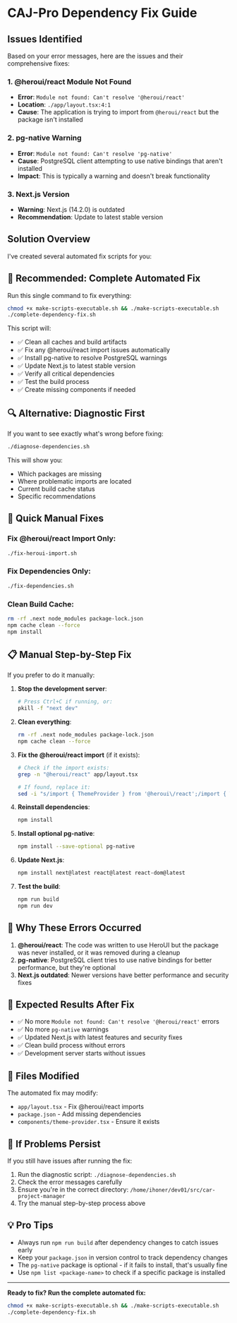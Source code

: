 # CAJ-Pro Dependency Fix Guide

## Issues Identified
Based on your error messages, here are the issues and their comprehensive fixes:

### 1. **@heroui/react Module Not Found**
- **Error**: `Module not found: Can't resolve '@heroui/react'`
- **Location**: `./app/layout.tsx:4:1`
- **Cause**: The application is trying to import from `@heroui/react` but the package isn't installed

### 2. **pg-native Warning**
- **Error**: `Module not found: Can't resolve 'pg-native'`
- **Cause**: PostgreSQL client attempting to use native bindings that aren't installed
- **Impact**: This is typically a warning and doesn't break functionality

### 3. **Next.js Version**
- **Warning**: Next.js (14.2.0) is outdated
- **Recommendation**: Update to latest stable version

## Solution Overview

I've created several automated fix scripts for you:

## 🚀 **Recommended: Complete Automated Fix**

Run this single command to fix everything:

```bash
chmod +x make-scripts-executable.sh && ./make-scripts-executable.sh
./complete-dependency-fix.sh
```

This script will:
- ✅ Clean all caches and build artifacts
- ✅ Fix any @heroui/react import issues automatically
- ✅ Install pg-native to resolve PostgreSQL warnings
- ✅ Update Next.js to latest stable version
- ✅ Verify all critical dependencies
- ✅ Test the build process
- ✅ Create missing components if needed

## 🔍 **Alternative: Diagnostic First**

If you want to see exactly what's wrong before fixing:

```bash
./diagnose-dependencies.sh
```

This will show you:
- Which packages are missing
- Where problematic imports are located
- Current build cache status
- Specific recommendations

## 🎯 **Quick Manual Fixes**

### Fix @heroui/react Import Only:
```bash
./fix-heroui-import.sh
```

### Fix Dependencies Only:
```bash
./fix-dependencies.sh
```

### Clean Build Cache:
```bash
rm -rf .next node_modules package-lock.json
npm cache clean --force
npm install
```

## 📋 **Manual Step-by-Step Fix**

If you prefer to do it manually:

1. **Stop the development server**:
   ```bash
   # Press Ctrl+C if running, or:
   pkill -f "next dev"
   ```

2. **Clean everything**:
   ```bash
   rm -rf .next node_modules package-lock.json
   npm cache clean --force
   ```

3. **Fix the @heroui/react import** (if it exists):
   ```bash
   # Check if the import exists:
   grep -n "@heroui/react" app/layout.tsx
   
   # If found, replace it:
   sed -i "s/import { ThemeProvider } from '@heroui\/react';/import { ThemeProvider } from '@\/components\/theme-provider';/" app/layout.tsx
   ```

4. **Reinstall dependencies**:
   ```bash
   npm install
   ```

5. **Install optional pg-native**:
   ```bash
   npm install --save-optional pg-native
   ```

6. **Update Next.js**:
   ```bash
   npm install next@latest react@latest react-dom@latest
   ```

7. **Test the build**:
   ```bash
   npm run build
   npm run dev
   ```

## 🔧 **Why These Errors Occurred**

1. **@heroui/react**: The code was written to use HeroUI but the package was never installed, or it was removed during a cleanup
2. **pg-native**: PostgreSQL client tries to use native bindings for better performance, but they're optional
3. **Next.js outdated**: Newer versions have better performance and security fixes

## 🎯 **Expected Results After Fix**

- ✅ No more `Module not found: Can't resolve '@heroui/react'` errors
- ✅ No more `pg-native` warnings  
- ✅ Updated Next.js with latest features and security fixes
- ✅ Clean build process without errors
- ✅ Development server starts without issues

## 📝 **Files Modified**

The automated fix may modify:
- `app/layout.tsx` - Fix @heroui/react imports
- `package.json` - Add missing dependencies
- `components/theme-provider.tsx` - Ensure it exists

## 🚨 **If Problems Persist**

If you still have issues after running the fix:

1. Run the diagnostic script: `./diagnose-dependencies.sh`
2. Check the error messages carefully
3. Ensure you're in the correct directory: `/home/ihoner/dev01/src/car-project-manager`
4. Try the manual step-by-step process above

## 💡 **Pro Tips**

- Always run `npm run build` after dependency changes to catch issues early
- Keep your `package.json` in version control to track dependency changes
- The `pg-native` package is optional - if it fails to install, that's usually fine
- Use `npm list <package-name>` to check if a specific package is installed

---

**Ready to fix? Run the complete automated fix:**

```bash
chmod +x make-scripts-executable.sh && ./make-scripts-executable.sh
./complete-dependency-fix.sh
```
